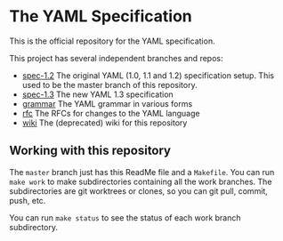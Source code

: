 The YAML Specification
======================

This is the official repository for the YAML specification.

This project has several independent branches and repos:

* [spec-1.2](../../tree/spec-1.2/)
  The original YAML (1.0, 1.1 and 1.2) specification setup.
  This used to be the master branch of this repository.
* [spec-1.3](../../tree/spec-1.3/)
  The new YAML 1.3 specification
* [grammar](../../../yaml-grammar/)
  The YAML grammar in various forms
* [rfc](../../tree/rfc/)
  The RFCs for changes to the YAML language
* [wiki](../../wiki/)
  The (deprecated) wiki for this repository

## Working with this repository

The `master` branch just has this ReadMe file and a `Makefile`.
You can run `make work` to make subdirectories containing all the work branches.
The subdirectories are git worktrees or clones, so you can git pull, commit, push, etc.

You can run `make status` to see the status of each work branch subdirectory.
